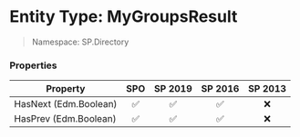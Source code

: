 # Entity Type: MyGroupsResult

> Namespace: SP.Directory

### Properties

Property | SPO | SP 2019 | SP 2016 | SP 2013
----------|:---:|:-------:|:-------:|:-------:
HasNext (Edm.Boolean) | ✅ | ✅ | ✅ | ❌
HasPrev (Edm.Boolean) | ✅ | ✅ | ✅ | ❌